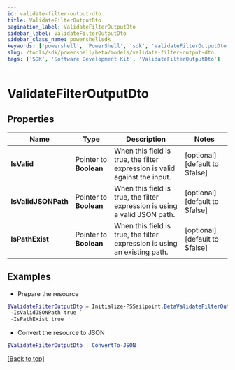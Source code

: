 ```yaml
---
id: validate-filter-output-dto
title: ValidateFilterOutputDto
pagination_label: ValidateFilterOutputDto
sidebar_label: ValidateFilterOutputDto
sidebar_class_name: powershellsdk
keywords: ['powershell', 'PowerShell', 'sdk', 'ValidateFilterOutputDto'] 
slug: /tools/sdk/powershell/beta/models/validate-filter-output-dto
tags: ['SDK', 'Software Development Kit', 'ValidateFilterOutputDto']
---
```



# ValidateFilterOutputDto

## Properties

Name | Type | Description | Notes
------------ | ------------- | ------------- | -------------
**IsValid** |  Pointer to **Boolean** | When this field is true, the filter expression is valid against the input. | [optional] [default to $false]
**IsValidJSONPath** |  Pointer to **Boolean** | When this field is true, the filter expression is using a valid JSON path. | [optional] [default to $false]
**IsPathExist** |  Pointer to **Boolean** | When this field is true, the filter expression is using an existing path. | [optional] [default to $false]

## Examples

- Prepare the resource
```powershell
$ValidateFilterOutputDto = Initialize-PSSailpoint.BetaValidateFilterOutputDto  -IsValid true `
 -IsValidJSONPath true `
 -IsPathExist true
```

- Convert the resource to JSON
```powershell
$ValidateFilterOutputDto | ConvertTo-JSON
```


[[Back to top]](#) 

